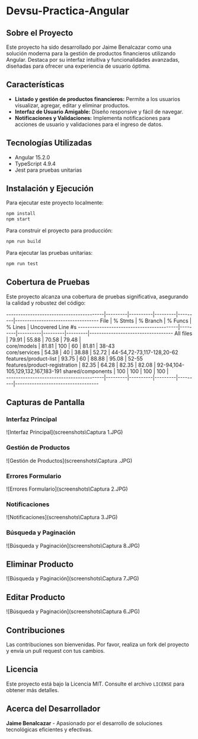 # Devsu-Practica-Angular

## Sobre el Proyecto

Este proyecto ha sido desarrollado por Jaime Benalcazar como una solución moderna para la gestión de productos financieros utilizando Angular. Destaca por su interfaz intuitiva y funcionalidades avanzadas, diseñadas para ofrecer una experiencia de usuario óptima.

## Características

- **Listado y gestión de productos financieros:** Permite a los usuarios visualizar, agregar, editar y eliminar productos.
- **Interfaz de Usuario Amigable:** Diseño responsive y fácil de navegar.
- **Notificaciones y Validaciones:** Implementa notificaciones para acciones de usuario y validaciones para el ingreso de datos.

## Tecnologías Utilizadas

- Angular 15.2.0
- TypeScript 4.9.4
- Jest para pruebas unitarias

## Instalación y Ejecución

Para ejecutar este proyecto localmente:

```bash
npm install
npm start
```

Para construir el proyecto para producción:

```bash
npm run build
```

Para ejecutar las pruebas unitarias:

```bash
npm run test
```

## Cobertura de Pruebas

Este proyecto alcanza una cobertura de pruebas significativa, asegurando la calidad y robustez del código:

-----------------------------------------|---------|----------|---------|---------|-----------------------------------
File | % Stmts | % Branch | % Funcs | % Lines | Uncovered Line #s
------------------------------------------|---------|----------|---------|---------|-----------------------------------
All files | 79.91 | 55.88 | 70.58 | 79.48 |  
 core/models | 81.81 | 100 | 60 | 81.81 | 38-43  
 core/services | 54.38 | 40 | 38.88 | 52.72 | 44-54,72-73,117-128,20-62  
 features/product-list | 93.75 | 60 | 88.88 | 95.08 | 52-55  
 features/product-registration | 82.35 | 64.28 | 82.35 | 82.08 | 92-94,104-105,129,132,167,183-191
shared/components | 100 | 100 | 100 | 100 |  
-----------------------------------------|---------|----------|---------|---------|-----------------------------------

## Capturas de Pantalla

### Interfaz Principal

![Interfaz Principal](screenshots\Captura 1.JPG)

### Gestión de Productos

![Gestión de Productos](screenshots\Captura .JPG)

### Errores Formulario

![Errores Formulario](screenshots\Captura 2.JPG)

### Notificaciones

![Notificaciones](screenshots\Captura 3.JPG)

### Búsqueda y Paginación

![Búsqueda y Paginación](screenshots\Captura 8.JPG)

## Eliminar Producto

![Búsqueda y Paginación](screenshots\Captura 7.JPG)

## Editar Producto

![Búsqueda y Paginación](screenshots\Captura 6.JPG)

## Contribuciones

Las contribuciones son bienvenidas. Por favor, realiza un fork del proyecto y envía un pull request con tus cambios.

## Licencia

Este proyecto está bajo la Licencia MIT. Consulte el archivo `LICENSE` para obtener más detalles.

## Acerca del Desarrollador

**Jaime Benalcazar** - Apasionado por el desarrollo de soluciones tecnológicas eficientes y efectivas.
